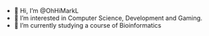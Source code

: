 - 👋 Hi, I’m @OhHiMarkL
- 👀 I’m interested in Computer Science, Development and Gaming.
- 🌱 I’m currently studying a course of Bioinformatics

<!---
OhHiMarkL/OhHiMarkL is a ✨ special ✨ repository because its `README.md` (this file) appears on your GitHub profile.
You can click the Preview link to take a look at your changes.
--->
